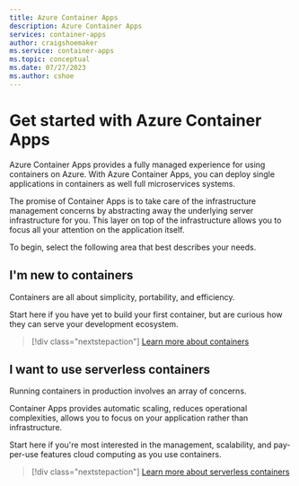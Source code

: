 ```yaml
---
title: Azure Container Apps
description: Azure Container Apps
services: container-apps
author: craigshoemaker
ms.service: container-apps
ms.topic: conceptual
ms.date: 07/27/2023
ms.author: cshoe
---
```


# Get started with Azure Container Apps

Azure Container Apps provides a fully managed experience for using containers on Azure. With Azure Container Apps, you can deploy single applications in containers as well full microservices systems.

The promise of Container Apps is to take care of the infrastructure management concerns by abstracting away the underlying server infrastructure for you. This layer on top of the infrastructure allows you to focus all your attention on the application itself.

To begin, select the following area that best describes your needs.

## I'm new to containers

Containers are all about simplicity, portability, and efficiency.

Start here if you have yet to build your first container, but are curious how they can serve your development ecosystem.

> [!div class="nextstepaction"]
> [Learn more about containers](start-serverless-containers.md)

## I want to use serverless containers

Running containers in production involves an array of concerns.

Container Apps provides automatic scaling, reduces operational complexities, allows you to focus on your application rather than infrastructure.

Start here if you're most interested in the management, scalability, and pay-per-use features cloud computing as you use containers.

> [!div class="nextstepaction"]
> [Learn more about serverless containers](start-serverless-containers.md)
